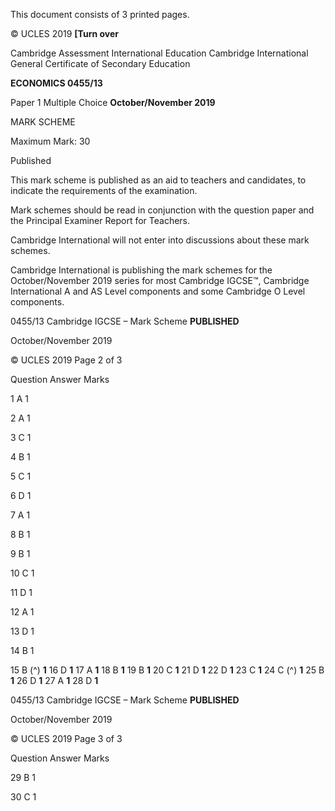  This document consists of 3 printed pages. 

© UCLES 2019 **[Turn over** 

 Cambridge Assessment International Education Cambridge International General Certificate of Secondary Education 

**ECONOMICS 0455/13** 

Paper 1 Multiple Choice **October/November 2019** 

MARK SCHEME 

Maximum Mark: 30 

 Published 

This mark scheme is published as an aid to teachers and candidates, to indicate the requirements of the examination. 

Mark schemes should be read in conjunction with the question paper and the Principal Examiner Report for Teachers. 

Cambridge International will not enter into discussions about these mark schemes. 

Cambridge International is publishing the mark schemes for the October/November 2019 series for most Cambridge IGCSE™, Cambridge International A and AS Level components and some Cambridge O Level components. 


0455/13 Cambridge IGCSE – Mark Scheme **PUBLISHED** 

 October/November 2019 

© UCLES 2019 Page 2 of 3 

 Question Answer Marks 

 1 A 1 

 2 A 1 

 3 C 1 

 4 B 1 

 5 C 1 

 6 D 1 

 7 A 1 

 8 B 1 

 9 B 1 

 10 C 1 

 11 D 1 

 12 A 1 

 13 D 1 

 14 B 1 

15 B (^) **1** 16 D **1** 17 A **1** 18 B **1** 19 B **1** 20 C **1** 21 D **1** 22 D **1** 23 C **1** 24 C (^) **1** 25 B **1** 26 D **1** 27 A **1** 28 D **1** 


0455/13 Cambridge IGCSE – Mark Scheme **PUBLISHED** 

 October/November 2019 

© UCLES 2019 Page 3 of 3 

 Question Answer Marks 

 29 B 1 

 30 C 1 


